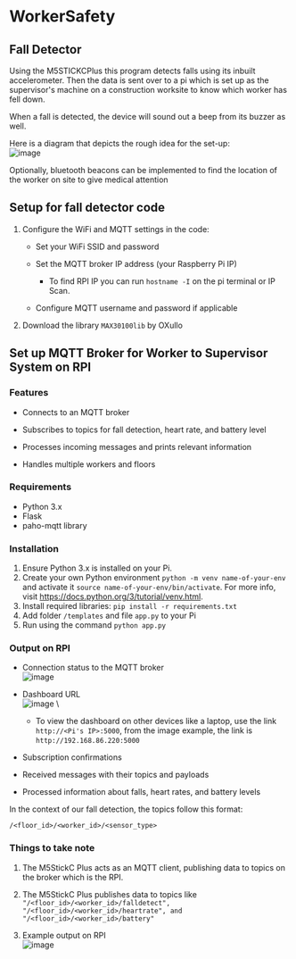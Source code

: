 # WorkerSafety
## Fall Detector
Using the M5STICKCPlus this program detects falls using its inbuilt accelerometer. Then the data is sent over to a pi which is set up as the supervisor's machine on a construction worksite to know which worker has fell down.

When a fall is detected, the device will sound out a beep from its buzzer as well.

Here is a diagram that depicts the rough idea for the set-up:\
![image](https://github.com/user-attachments/assets/7723535f-9781-433c-a781-9c0074211dd4)

Optionally, bluetooth beacons can be implemented to find the location of the worker on site to give medical attention

## Setup for fall detector code
1.  Configure the WiFi and MQTT settings in the code:
    
    -   Set your WiFi SSID and password
        
    -   Set the MQTT broker IP address (your Raspberry Pi IP) 
	    - To find RPI IP you can run `hostname -I` on the pi terminal or IP Scan.
        
    -   Configure MQTT username and password if applicable
2. Download the library `MAX30100lib` by OXullo

## Set up MQTT Broker for Worker to Supervisor System on RPI
### Features
-   Connects to an MQTT broker
    
-   Subscribes to topics for fall detection, heart rate, and battery level
    
-   Processes incoming messages and prints relevant information
    
-   Handles multiple workers and floors
    
###  Requirements
-   Python 3.x
-   Flask
-   paho-mqtt library
    
###  Installation

1. Ensure Python 3.x is installed on your Pi.
2. Create your own Python environment `python -m venv name-of-your-env` and activate it `source name-of-your-env/bin/activate`. For more info, visit https://docs.python.org/3/tutorial/venv.html.
4. Install required libraries:
  `pip install -r requirements.txt`
5. Add folder `/templates` and file `app.py` to your Pi
6. Run using the command
  `python app.py`

### Output on RPI
-   Connection status to the MQTT broker\
   ![image](https://github.com/user-attachments/assets/6a1b83b9-8bac-40e9-949e-c9dff233a0e8)

-   Dashboard URL\
    ![image](https://github.com/user-attachments/assets/f6e52951-f2af-4a40-a914-437866315160) \
  	- To view the dashboard on other devices like a laptop, use the link `http://<Pi's IP>:5000`, from the image example, the link is `http://192.168.86.220:5000`

-   Subscription confirmations
    
-   Received messages with their topics and payloads
    
-   Processed information about falls, heart rates, and battery levels

In the context of our fall detection, the topics follow this format:

`/<floor_id>/<worker_id>/<sensor_type>`

### Things to take note
1. The M5StickC Plus acts as an MQTT client, publishing data to topics on the broker which is the RPI.

2. The M5StickC Plus publishes data to topics like\
`"/<floor_id>/<worker_id>/falldetect", "/<floor_id>/<worker_id>/heartrate", and "/<floor_id>/<worker_id>/battery"`

4. Example output on RPI\
![image](https://github.com/user-attachments/assets/8f2f2795-6a76-4133-9160-74e21c1d4bba)
